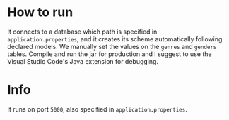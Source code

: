 # How to run
It connects to a database which path is specified in `application.properties`, and it creates its scheme automatically following declared models.
We manually set the values on the `genres` and `genders` tables.
Compile and run the jar for production and i suggest to use the Visual Studio Code's Java extension for debugging.

# Info
It runs on port `5000`, also specified in `application.properties`.
